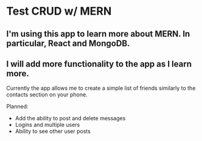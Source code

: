 # Test CRUD w/ MERN 

## I'm using this app to learn more about MERN. In particular, React and MongoDB. 

## I will add more functionality to the app as I learn more.

Currently the app allows me to create a simple list of friends similarly to the contacts section on your phone.

Planned:
- Add the ability to post and delete messages
- Logins and multiple users
- Ability to see other user posts




